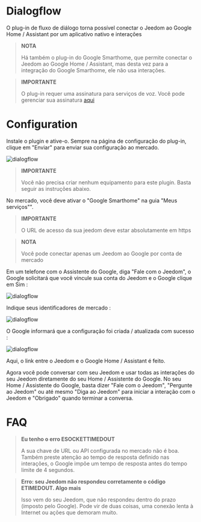 # Dialogflow

O plug-in de fluxo de diálogo torna possível conectar o Jeedom ao Google Home / Assistant por um aplicativo nativo e interações

> **NOTA**
>
> Há também o plug-in do Google Smarthome, que permite conectar o Jeedom ao Google Home / Assistant, mas desta vez para a integração do Google Smarthome, ele não usa interações.

> **IMPORTANTE**
>
> O plug-in requer uma assinatura para serviços de voz. Você pode gerenciar sua assinatura [aqui](https://market.jeedom.com/index.php?v=d&p=profils#services)

# Configuration

Instale o plugin e ative-o. Sempre na página de configuração do plug-in, clique em "Enviar" para enviar sua configuração ao mercado.

![dialogflow](../images/dialogflow1.png)

> **IMPORTANTE**
>
> Você não precisa criar nenhum equipamento para este plugin. Basta seguir as instruções abaixo.

No mercado, você deve ativar o "Google Smarthome" na guia "Meus serviços"".

> **IMPORTANTE**
>
> O URL de acesso da sua jeedom deve estar absolutamente em https

> **NOTA**
>
> Você pode conectar apenas um Jeedom ao Google por conta de mercado

Em um telefone com o Assistente do Google, diga "Fale com o Jeedom", o Google solicitará que você vincule sua conta do Jeedom e o Google clique em Sim :

![dialogflow](../images/dialogflow2.png)

Indique seus identificadores de mercado :

![dialogflow](../images/dialogflow3.png)

O Google informará que a configuração foi criada / atualizada com sucesso :

![dialogflow](../images/dialogflow4.png)

Aqui, o link entre o Jeedom e o Google Home / Assistant é feito.

Agora você pode conversar com seu Jeedom e usar todas as interações do seu Jeedom diretamente do seu Home / Assistente do Google.
No seu Home / Assistente do Google, basta dizer "Fale com o Jeedom", "Pergunte ao Jeedom" ou até mesmo "Diga ao Jeedom" para iniciar a interação com o Jeedom e "Obrigado" quando terminar a conversa.

# FAQ

>**Eu tenho o erro ESOCKETTIMEDOUT**
>
>A sua chave de URL ou API configurada no mercado não é boa. Também preste atenção ao tempo de resposta definido nas interações, o Google impõe um tempo de resposta antes do tempo limite de 4 segundos.

>**Erro: seu Jeedom não respondeu corretamente o código ETIMEDOUT. Algo mais**
>
>Isso vem do seu Jeedom, que não respondeu dentro do prazo (imposto pelo Google). Pode vir de duas coisas, uma conexão lenta à Internet ou ações que demoram muito.
